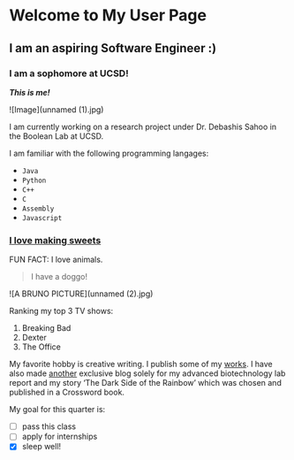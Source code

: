 # Welcome to My User Page
## I am an aspiring Software Engineer :)
### I am a sophomore at UCSD!


***This is me!***

![Image](unnamed (1).jpg)

I am currently working on a research project under Dr. Debashis Sahoo in the Boolean Lab at UCSD.

I am familiar with the following programming langages:
- `Java`
- `Python`
- `C++`
- `C`
- `Assembly`
- `Javascript`

### [I love making sweets](https://youtu.be/HPd3-kVTKKo)

FUN FACT: 
I love animals.
> I have a doggo!

![A BRUNO PICTURE](unnamed (2).jpg)

Ranking my top 3 TV shows:
1. Breaking Bad
2. Dexter
3. The Office

My favorite hobby is creative writing. I publish some of my [works](https://teatimereads.weebly.com/).
I have also made [another](https://bluebirdsings.weebly.com/) exclusive blog solely for my advanced biotechnology lab report and my story ‘The Dark Side of the Rainbow’ which was chosen and published in a Crossword book. 

My goal for this quarter is:
- [ ] pass this class 
- [ ] apply for internships
- [x] sleep  well!